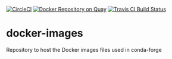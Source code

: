 [![CircleCI](https://circleci.com/gh/conda-forge/docker-images/tree/master.svg?style=shield)](https://circleci.com/gh/conda-forge/docker-images/tree/master)
[![Docker Repository on Quay](https://quay.io/repository/condaforge/linux-anvil/status "Docker Repository on Quay")](https://quay.io/repository/condaforge/linux-anvil)
[![Travis CI Build Status](https://travis-ci.org/conda-forge/docker-images.svg?branch=master)](https://travis-ci.org/conda-forge/docker-images)

# docker-images
Repository to host the Docker images files used in conda-forge
